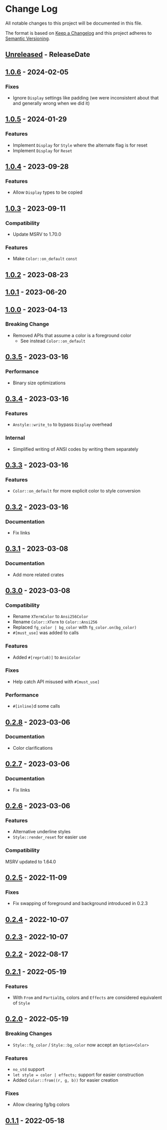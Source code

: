 # Change Log
All notable changes to this project will be documented in this file.

The format is based on [Keep a Changelog](http://keepachangelog.com/)
and this project adheres to [Semantic Versioning](http://semver.org/).

<!-- next-header -->
## [Unreleased] - ReleaseDate

## [1.0.6] - 2024-02-05

### Fixes

- Ignore `Display` settings like padding (we were inconsistent about that and generally wrong when we did it)

## [1.0.5] - 2024-01-29

### Features

- Implement `Display` for `Style` where the alternate flag is for reset
- Implement `Display` for `Reset`

## [1.0.4] - 2023-09-28

### Features

- Allow `Display` types to be copied

## [1.0.3] - 2023-09-11

### Compatibility

- Update MSRV to 1.70.0

### Features

- Make `Color::on_default` `const`

## [1.0.2] - 2023-08-23

## [1.0.1] - 2023-06-20

## [1.0.0] - 2023-04-13

### Breaking Change

- Removed APIs that assume a color is a foreground color
  - See instead `Color::on_default`

## [0.3.5] - 2023-03-16

### Performance

- Binary size optimizations

## [0.3.4] - 2023-03-16

### Features

- `Anstyle::write_to` to bypass `Display` overhead

### Internal

- Simplified writing of ANSI codes by writing them separately

## [0.3.3] - 2023-03-16

### Features

- `Color::on_default` for more explicit color to style conversion

## [0.3.2] - 2023-03-16

### Documentation

- Fix links

## [0.3.1] - 2023-03-08

### Documentation

- Add more related crates

## [0.3.0] - 2023-03-08

### Compatibility

- Rename `XTermColor` to `Ansi256Color`
- Rename `Color::XTerm` to `Color::Ansi256`
- Replaced `fg_color | bg_color` with `fg_color.on(bg_color)`
- `#[must_use]` was added to calls

### Features

- Added `#[repr(u8)]` to `AnsiColor`

### Fixes

- Help catch API misused with `#[must_use]`

### Performance

- `#[inline]`d some calls

## [0.2.8] - 2023-03-06

### Documentation

- Color clarifications

## [0.2.7] - 2023-03-06

### Documentation

- Fix links

## [0.2.6] - 2023-03-06

### Features

- Alternative underline styles
- `Style::render_reset` for easier use

### Compatibility

MSRV updated to 1.64.0

## [0.2.5] - 2022-11-09

### Fixes

- Fix swapping of foreground and background introduced in 0.2.3

## [0.2.4] - 2022-10-07

## [0.2.3] - 2022-10-07

## [0.2.2] - 2022-08-17

## [0.2.1] - 2022-05-19

### Features

- With `From` and `PartialEq`, colors and `Effects` are considered equivalent of `Style`

## [0.2.0] - 2022-05-19

### Breaking Changes

- `Style::fg_color` / `Style::bg_color` now accept an `Option<Color>`

### Features

- `no_std` support
- `let style = color | effects;` support for easier construction
- Added `Color::from((r, g, b))` for easier creation

### Fixes

- Allow clearing fg/bg colors

## [0.1.1] - 2022-05-18

<!-- next-url -->
[Unreleased]: https://github.com/rust-cli/anstyle/compare/v1.0.6...HEAD
[1.0.6]: https://github.com/rust-cli/anstyle/compare/v1.0.5...v1.0.6
[1.0.5]: https://github.com/rust-cli/anstyle/compare/v1.0.4...v1.0.5
[1.0.4]: https://github.com/rust-cli/anstyle/compare/v1.0.3...v1.0.4
[1.0.3]: https://github.com/rust-cli/anstyle/compare/v1.0.2...v1.0.3
[1.0.2]: https://github.com/rust-cli/anstyle/compare/v1.0.1...v1.0.2
[1.0.1]: https://github.com/rust-cli/anstyle/compare/v1.0.0...v1.0.1
[1.0.0]: https://github.com/rust-cli/anstyle/compare/v0.3.5...v1.0.0
[0.3.5]: https://github.com/rust-cli/anstyle/compare/v0.3.4...v0.3.5
[0.3.4]: https://github.com/rust-cli/anstyle/compare/v0.3.3...v0.3.4
[0.3.3]: https://github.com/rust-cli/anstyle/compare/v0.3.2...v0.3.3
[0.3.2]: https://github.com/rust-cli/anstyle/compare/v0.3.1...v0.3.2
[0.3.1]: https://github.com/rust-cli/anstyle/compare/v0.3.0...v0.3.1
[0.3.0]: https://github.com/rust-cli/anstyle/compare/v0.2.8...v0.3.0
[0.2.8]: https://github.com/rust-cli/anstyle/compare/v0.2.7...v0.2.8
[0.2.7]: https://github.com/rust-cli/anstyle/compare/v0.2.6...v0.2.7
[0.2.6]: https://github.com/rust-cli/anstyle/compare/v0.2.5...v0.2.6
[0.2.5]: https://github.com/rust-cli/anstyle/compare/v0.2.4...v0.2.5
[0.2.4]: https://github.com/rust-cli/anstyle/compare/v0.2.3...v0.2.4
[0.2.3]: https://github.com/rust-cli/anstyle/compare/v0.2.2...v0.2.3
[0.2.2]: https://github.com/rust-cli/anstyle/compare/v0.2.1...v0.2.2
[0.2.1]: https://github.com/rust-cli/anstyle/compare/v0.2.0...v0.2.1
[0.2.0]: https://github.com/rust-cli/anstyle/compare/v0.1.1...v0.2.0
[0.1.1]: https://github.com/rust-cli/anstyle/compare/6644c8911424a1451b483d39a3b415a41abfdf1b...v0.1.1
